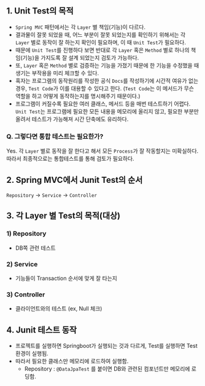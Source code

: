 ## 1. Unit Test의 목적
- `Spring MVC` 패턴에서는 각 `Layer` 별 책임(기능)이 다르다.
- 결과물이 잘못 되었을 때, 어느 부분이 잘못 되었는지를 확인하기 위해서는 각 `Layer` 별로 동작이 잘 하는지 확인이 필요하며, 이 때 `Unit Test`가 필요하다.
- 때문에 `Unit Test`를 진행하다 보면 반대로 각 `Layer` 혹은 `Method` 별로 하나의 책임(기능)을 가지도록 잘 설계 되었는지 검토가 가능하다. 
- 또, `Layer` 혹은 `Method` 별로 검증하는 기능을 가졌기 때문에 한 기능을 수정했을 때 생기는 부작용을 미리 체크할 수 있다.
- 혹자는 프로그램의 동작원리를 작성한 공식 `Docs`를 작성하기에 시간적 여유가 없는 경우, `Test Code`가 이를 대용할 수 있다고 한다. (`Test Code`는 이 메서드가 무슨 역할을 하고 어떻게 동작하는지를 명시해주기 때문이다.)
- 프로그램이 커질수록 필요한 여러 클래스, 메서드 등을 매번 테스트하기 어렵다. `Unit Test`는 프로그램에 필요한 모든 내용을 메모리에 올리지 않고, 필요한 부분만 올려서 테스트가 가능해져 시간 단축에도 유리하다.

### Q. 그렇다면 통합 테스트는 필요한가?
Yes. 각 `Layer` 별로 동작을 잘 한다고 해서 모든 `Process`가 잘 작동할지는 미확실하다. 따라서 최종적으로는 통합테스트를 통해 검토가 필요하다.

## 2. Spring MVC에서 Junit Test의 순서
`Repository` -> `Service` -> `Controller`

## 3. 각 Layer 별 Test의 목적(대상)
### 1) Repository
- DB쪽 관련 테스트

### 2) Service
- 기능들이 Transaction 순서에 맞게 잘 타는지

### 3) Controller
- 클라이언트와의 테스트 (ex, Null 체크)

## 4. Junit 테스트 동작
- 프로젝트를 실행하면 Springboot가 실행되는 것과 다르게, Test를 실행하면 Test 환경이 실행됨.
- 따라서 필요한 클래스만 메모리에 로드하여 실행함.
  - Repository : `@DataJpaTest` 를 붙이면 DB와 관련된 컴포넌트만 메모리에 로딩함.
